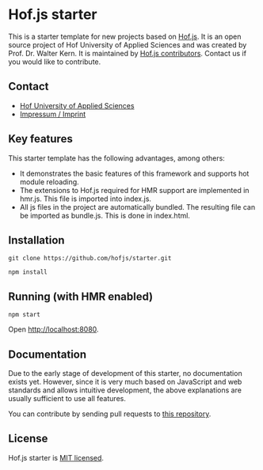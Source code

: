 # Hof.js starter

This is a starter template for new projects based on [Hof.js](https://github.com/hofjs/hof). It is an open source project of Hof University of Applied Sciences and was created by Prof. Dr. Walter Kern. It is maintained by [Hof.js contributors](https://github.com/hofjs/hof/graphs/contributors). Contact us if you would like to contribute.

## Contact
* [Hof University of Applied Sciences](https://www.hof-university.com/)
* [Impressum / Imprint](https://www.hof-university.de/impressum.html)

## Key features
This starter template has the following advantages, among others:
* It demonstrates the basic features of this framework and supports hot module reloading.
* The extensions to Hof.js required for HMR support are implemented in hmr.js. This file is imported into index.js.
* All js files in the project are automatically bundled. The resulting file can be imported as bundle.js. This is done in index.html.

## Installation

```
git clone https://github.com/hofjs/starter.git

npm install
```


## Running (with HMR enabled)

```
npm start
```

Open [http://localhost:8080](http://localhost:8080).


## Documentation

Due to the early stage of development of this starter, no documentation exists yet. However, since it is very much based on JavaScript and web standards and allows intuitive development, the above explanations are usually sufficient to use all features.

You can contribute by sending pull requests to [this repository](https://github.com/hofjs/starter).


## License

Hof.js starter is [MIT licensed](./LICENSE.md).
